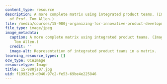 ```yaml
---
content_type: resource
description: A more complete matrix using integrated product teams. (Image courtesy
  of Prof. Tom Allen.)
file: /media/courses/15-980j-organizing-for-innovative-product-development-spring-2007/f19932c9d04097c2fe5369be4e225846_15-980js07.jpg
file_type: image/jpeg
image_metadata:
  caption: A more complete matrix using integrated product teams. (Image by Prof.
    Tom Allen.)
  credit: ''
  image-alt: Representation of integrated product teams in a matrix.
learning_resource_types: []
ocw_type: OCWImage
resourcetype: Image
title: 15-980js07.jpg
uid: f19932c9-d040-97c2-fe53-69be4e225846
---
```

